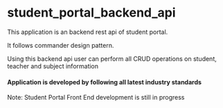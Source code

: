 # student_portal_backend_api
<p>This application is an backend rest api of student portal.</p>
<p>It follows commander design pattern.</p>
<p>Using this backend api user can perform all CRUD operations on student, teacher and subject information</p>
<h4>Application is developed by following all latest industry standards</h4>


<p>Note: Student Portal Front End development is still in progress</p>
